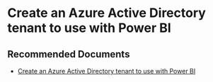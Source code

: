   <properties
	pageTitle="create an azure active directory tenant to use with power bi"
	description="create an azure active directory tenant to use with power bi"
	service="microsoft.PowerBIDedicated"
	resource="capacities"
	authors="pjfreitas"
	ms.author="pfreitas"	
	displayOrder="670"
	selfHelpType="generic"
	supportTopicIds="32628085"
	productPesIds="16334"
	cloudEnvironments="public, MoonCake, fairfax" 
	articleId="a9d73d62-19f6-83d9-bda2-7fcff19636f2"
	ownershipId="ASEP_ContentService_Placeholder"
/>

# Create an Azure Active Directory tenant to use with Power BI

## **Recommended Documents**

* [Create an Azure Active Directory tenant to use with Power BI](https://docs.microsoft.com/power-bi/developer/create-an-azure-active-directory-tenant)
